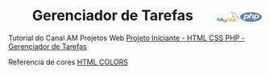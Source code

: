 <h1 align="center">Gerenciador de Tarefas<img align="right" height="40" width="45" src="https://github.com/devicons/devicon/blob/master/icons/php/php-plain.svg"><img align="right" height="40" width="45" src="https://github.com/devicons/devicon/blob/master/icons/mysql/mysql-original-wordmark.svg"></h1>


Tutorial do Canal AM Projetos Web [Projeto Iniciante - HTML CSS PHP - Gerenciador de Tarefas](https://www.youtube.com/playlist?list=PL1KWVrkOhKP1JTmUmBgrc6Bp6u20Bc6rT)

Referencia de cores [HTML COLORS](https://htmlcolors.com/)

